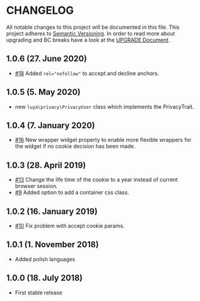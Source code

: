 # CHANGELOG

All notable changes to this project will be documented in this file. This project adheres to [Semantic Versioning](http://semver.org/).
In order to read more about upgrading and BC breaks have a look at the [UPGRADE Document](UPGRADE.md).


## 1.0.6 (27. June 2020)

+ [#18](https://github.com/luyadev/luya-privacy/pull/18) Added `rel="nofollow"` to accept and decline anchors.

## 1.0.5 (5. May 2020)

+ new `luya\privacy\PrivacyUser` class which implements the PrivacyTrait.

## 1.0.4 (7. January 2020)

+ [#16](https://github.com/luyadev/luya-privacy/pull/16) New wrapper widget property to enable more flexible wrappers for the widget if no cookie decision has been made.

## 1.0.3 (28. April 2019)

+ [#13](https://github.com/luyadev/luya-privacy/issues/13) Change the life time of the cookie to a year instead of current browser session.
+ [#9](https://github.com/luyadev/luya-privacy/issues/9) Added option to add a container css class.

## 1.0.2 (16. January 2019)

+ [#10](https://github.com/luyadev/luya-privacy/issues/10) Fix problem with accept cookie params.

## 1.0.1 (1. November 2018)

+ Added polish languages

## 1.0.0 (18. July 2018)

+ First stable release
